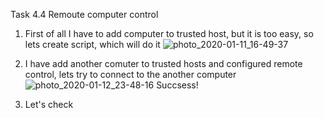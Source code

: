Task 4.4 Remoute computer control

1. First of all I have to add computer to trusted host, but it is too easy, so lets create script, which will do it
![photo_2020-01-11_16-49-37](https://user-images.githubusercontent.com/58468159/72226099-c7ff0680-3595-11ea-873b-93b8d4057c80.jpg)

2. I have add another comuter to trusted hosts and configured remote control, lets try to connect to the another computer
![photo_2020-01-12_23-48-16](https://user-images.githubusercontent.com/58468159/72226113-04326700-3596-11ea-9e51-57eb979c31f1.jpg)
Succsess!

3. Let's check
